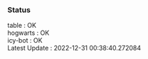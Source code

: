 ### Status


table : OK  
hogwarts : OK  
icy-bot : OK  
Latest Update : 2022-12-31 00:38:40.272084

